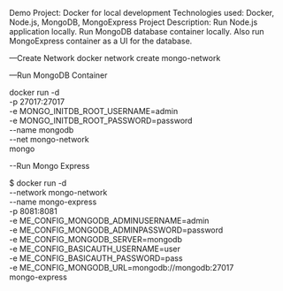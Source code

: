 Demo Project:
Docker for local development
Technologies used:
Docker, Node.js, MongoDB, MongoExpress
Project Description:
Run Node.js application locally.
Run MongoDB database container locally.
Also run MongoExpress container as a UI for the database.

—Create Network
docker network create mongo-network


—Run MongoDB Container

docker run -d \
-p 27017:27017 \
-e MONGO_INITDB_ROOT_USERNAME=admin \
-e MONGO_INITDB_ROOT_PASSWORD=password \
--name mongodb \
--net mongo-network \
mongo

--Run Mongo Express


$ docker run -d \
    --network mongo-network \
    --name mongo-express \
    -p 8081:8081 \
    -e ME_CONFIG_MONGODB_ADMINUSERNAME=admin \
    -e ME_CONFIG_MONGODB_ADMINPASSWORD=password \
    -e ME_CONFIG_MONGODB_SERVER=mongodb \
    -e ME_CONFIG_BASICAUTH_USERNAME=user \
    -e ME_CONFIG_BASICAUTH_PASSWORD=pass \
    -e ME_CONFIG_MONGODB_URL=mongodb://mongodb:27017 \
    mongo-express

